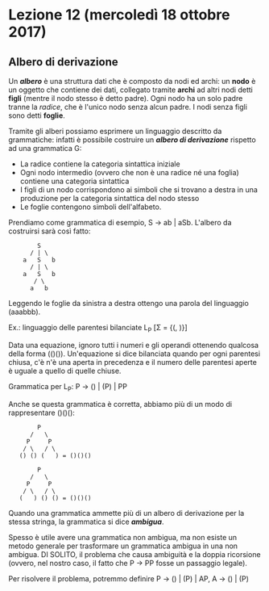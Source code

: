 # Lezione 12 (mercoledì 18 ottobre 2017)

## Albero di derivazione
Un ***albero*** è una struttura dati che è composto da nodi ed archi: un **nodo** è un oggetto che contiene dei dati, collegato tramite **archi** ad altri nodi detti **figli** (mentre il nodo stesso è detto padre). Ogni nodo ha un solo padre tranne la *radice*, che è l'unico nodo senza alcun padre. I nodi senza figli sono detti **foglie**.

Tramite gli alberi possiamo esprimere un linguaggio descritto da grammatiche: infatti è possibile costruire un ***albero di derivazione*** rispetto ad una grammatica G:

* La radice contiene la categoria sintattica iniziale
* Ogni nodo intermedio (ovvero che non è una radice né una foglia) contiene una categoria sintattica
* I figli di un nodo corrispondono ai simboli che si trovano a destra in una produzione per la categoria sintattica del nodo stesso
* Le foglie contengono simboli dell'alfabeto.

Prendiamo come grammatica di esempio, S -> ab | aSb. L'albero da costruirsi sarà così fatto:
```
        S
      / | \
    a   S   b
      / | \
    a   S   b
       / \
      a   b
```
Leggendo le foglie da sinistra a destra ottengo una parola del linguaggio (aaabbb).

Ex.: linguaggio delle parentesi bilanciate L<sub>P</sub> [Σ = {(, )}]

Data una equazione, ignoro tutti i numeri e gli operandi ottenendo qualcosa della forma (()()). Un'equazione si dice bilanciata quando per ogni parentesi chiusa, c'è n'è una aperta in precedenza e il numero delle parentesi aperte è uguale a quello di quelle chiuse.

Grammatica per L<sub>P</sub>: P -> () | (P) | PP

Anche se questa grammatica è corretta, abbiamo più di un modo di rappresentare ()()():
```
        P
      /   \
     P     P
    / \   / \
   () () (   ) = ()()()

        P
      /   \
     P     P
    / \   / \
   (   ) () () = ()()()
```
Quando una grammatica ammette più di un albero di derivazione per la stessa stringa, la grammatica si dice ***ambigua***.

Spesso è utile avere una grammatica non ambigua, ma non esiste un metodo generale per trasformare un grammatica ambigua in una non ambigua. DI SOLITO, il problema che causa ambiguità e la doppia ricorsione (ovvero, nel nostro caso, il fatto che P -> PP fosse un passaggio legale).

Per risolvere il problema, potremmo definire P -> () | (P) | AP, A -> () | (P)